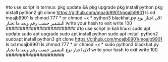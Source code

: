 #to use script in termux:
pkg update && pkg upgrade
pkg install python
pkg install python2
git clone https://github.com/moajb9901/moajb9901
ls
cd moajb9901
ls
chmod 777 * or chmod +x *
python3 blackhat.py
الان اختار نوع التشفير حسب رقم 
وبعد ما تختار 
write your hash
to exit write 100
#########################
#to use script in kali linux:
sudo apt update
sudo apt upgrade
sudo apt install python
sudo apt install python2
sudoapt install python3
git clone https://github.com/moajb9901/moajb9901
ls
cd moajb9901
ls
chmod 777 * or chmod +x *
sudo python3 blackhat.py
الان اختار نوع التشفير حسب رقم 
وبعد ما تختار 
write your hash
to exit write 100
#####################
